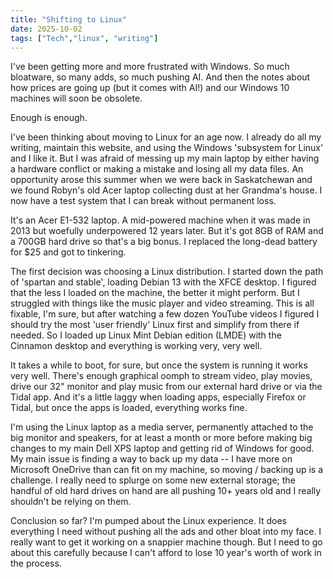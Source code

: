 ```yaml
---
title: "Shifting to Linux"
date: 2025-10-02
tags: ["Tech","linux", "writing"]
---
```

I've been getting more and more frustrated with Windows.  So much bloatware, so many adds, so much pushing AI. And then the notes about how prices are going up (but it comes with AI!) and our Windows 10 machines will soon be obsolete.

Enough is enough.  

I've been thinking about moving to Linux for an age now.  I already do all my writing, maintain this website, and using the Windows 'subsystem for Linux' and I like it.  But I was afraid of messing up my main laptop by either having a hardware conflict or making a mistake and losing all my data files.  An opportunity arose this summer when we were back in Saskatchewan and we found Robyn's old Acer laptop collecting dust at her Grandma's house.  I now have a test system that I can break without permanent loss.

It's an Acer E1-532 laptop.  A mid-powered machine when it was made in 2013 but woefully underpowered 12 years later.  But it's got 8GB of RAM and a 700GB hard drive so that's a big bonus.  I replaced the long-dead battery for $25 and got to tinkering.

The first decision was choosing a Linux distribution. I started down the path of 'spartan and stable', loading Debian 13 with the XFCE desktop.  I figured that the less I loaded on the machine, the better it might perform.  But I struggled with things like the music player and video streaming.  This is all fixable, I'm sure, but after watching a few dozen YouTube videos I figured I should try the most 'user friendly' Linux first and simplify from there if needed.  So I loaded up Linux Mint Debian edition (LMDE) with the Cinnamon desktop and everything is working very, very well.

It takes a while to boot, for sure, but once the system is running it works very well.  There's enough graphical oomph to stream video, play movies, drive our 32" monitor and play music from our external hard drive or via the Tidal app.  And it's a little laggy when loading apps, especially Firefox or Tidal, but once the apps is loaded, everything works fine.  

I'm using the Linux laptop as a media server, permanently attached to the big monitor and speakers, for at least a month or more before making big changes to my main Dell XPS laptop and getting rid of Windows for good.  My main issue is finding a way to back up my data -- I have more on Microsoft OneDrive than can fit on my machine, so moving  / backing up is a challenge.  I really need to splurge on some new external storage; the handful of old hard drives on hand are all pushing 10+ years old and I really shouldn't be relying on them.  

Conclusion so far?  I'm pumped about the Linux experience.  It does everything I need without pushing all the ads and other bloat into my face.  I really want to get it working on a snappier machine though.  But I need to go about this carefully because I can't afford to lose 10 year's worth of work in the process.  